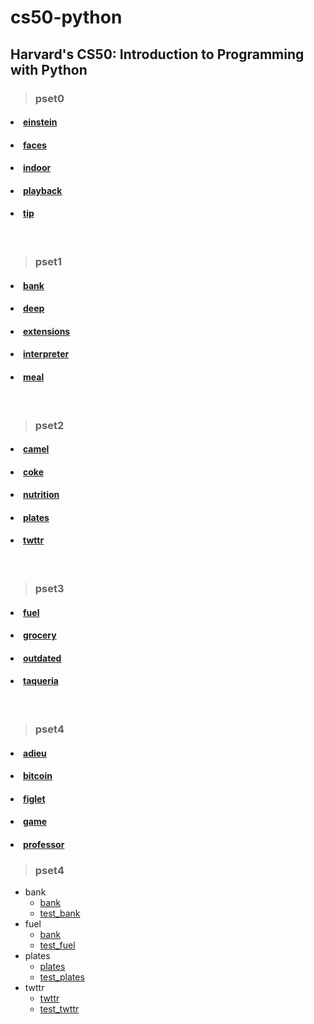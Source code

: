 # cs50-python

## Harvard's CS50: Introduction to Programming with Python

> ### pset0
#### <li><a href="https://github.com/himashuBisht/cs50p/blob/main/pset0/einstein.py">einstein</a>
#### <li><a href="https://github.com/himashuBisht/cs50p/blob/main/pset0/faces.py">faces</a>
#### <li><a href="https://github.com/himashuBisht/cs50p/blob/main/pset0/indoor.py">indoor</a>
#### <li><a href="https://github.com/himashuBisht/cs50p/blob/main/pset0/playback.py">playback</a>
#### <li><a href="https://github.com/himashuBisht/cs50p/blob/main/pset0/tip.py">tip</a>

</br>

>### pset1
#### <li><a href="https://github.com/himashuBisht/cs50p/blob/main/pset1/bank.py">bank</a>
#### <li><a href="https://github.com/himashuBisht/cs50p/blob/main/pset1/deep.py">deep</a>
#### <li><a href="https://github.com/himashuBisht/cs50p/blob/main/pset1/extensions.py">extensions</a>
#### <li><a href="https://github.com/himashuBisht/cs50p/blob/main/pset1/interpreter.py">interpreter</a>
#### <li><a href="https://github.com/himashuBisht/cs50p/blob/main/pset1/meal.py">meal</a>
</br>

>### pset2
#### <li><a href="https://github.com/himashuBisht/cs50p/blob/main/pset2/camel.py">camel</a>
#### <li><a href="https://github.com/himashuBisht/cs50p/blob/main/pset2/coke.py">coke</a>
#### <li><a href="https://github.com/himashuBisht/cs50p/blob/main/pset2/nutrition.py">nutrition</a>
#### <li><a href="https://github.com/himashuBisht/cs50p/blob/main/pset2/plates.py">plates</a>
#### <li><a href="https://github.com/himashuBisht/cs50p/blob/main/pset2/twttr.py">twttr</a>

</br>

>### pset3
#### <li><a href="https://github.com/himashuBisht/cs50p/blob/main/pset3/camel.py">fuel</a>
#### <li><a href="https://github.com/himashuBisht/cs50p/blob/main/pset3/grocery.py">grocery</a>
#### <li><a href="https://github.com/himashuBisht/cs50p/blob/main/pset3/outdated.py">outdated</a>
#### <li><a href="https://github.com/himashuBisht/cs50p/blob/main/pset3/taqueria.py">taqueria</a>

</br>

>### pset4
#### <li><a href="https://github.com/himashuBisht/cs50p/blob/main/pset4/adieu.py">adieu</a>
#### <li><a href="https://github.com/himashuBisht/cs50p/blob/main/pset4/bitcoin.py">bitcoin</a>
#### <li><a href="https://github.com/himashuBisht/cs50p/blob/main/pset4/figlet.py">figlet</a>
#### <li><a href="https://github.com/himashuBisht/cs50p/blob/main/pset4/game.py">game</a>
#### <li><a href="https://github.com/himashuBisht/cs50p/blob/main/pset4/professor.py">professor</a>

>### pset4
* bank
    * <a href="https://github.com/himashuBisht/cs50p/blob/main/pset5/bank.py">bank</a>
    * <a href="https://github.com/himashuBisht/cs50p/blob/main/pset5/test_bank.py">test_bank</a>
* fuel
    * <a href="https://github.com/himashuBisht/cs50p/blob/main/pset5/fuel.py">bank</a>
    * <a href="https://github.com/himashuBisht/cs50p/blob/main/pset5/test_fuel.py">test_fuel</a>
* plates
    * <a href="https://github.com/himashuBisht/cs50p/blob/main/pset5/plates.py">plates</a>
    * <a href="https://github.com/himashuBisht/cs50p/blob/main/pset5/test_plates.py">test_plates</a>
* twttr
    * <a href="https://github.com/himashuBisht/cs50p/blob/main/pset5/twttr.py">twttr</a>
    * <a href="https://github.com/himashuBisht/cs50p/blob/main/pset5/test_twttr.py">test_twttr</a>





